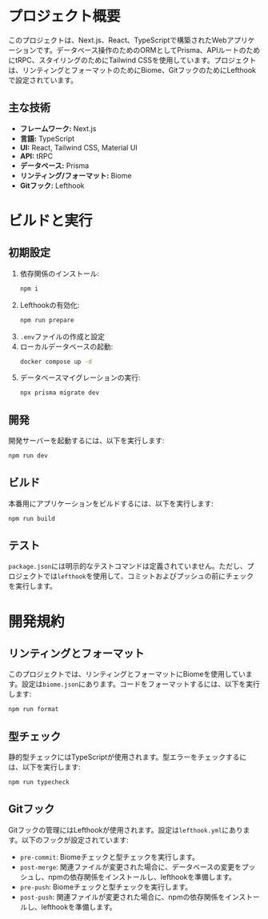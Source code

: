 # プロジェクト概要

このプロジェクトは、Next.js、React、TypeScriptで構築されたWebアプリケーションです。データベース操作のためのORMとしてPrisma、APIルートのためにtRPC、スタイリングのためにTailwind CSSを使用しています。プロジェクトは、リンティングとフォーマットのためにBiome、GitフックのためにLefthookで設定されています。

## 主な技術

- **フレームワーク:** Next.js
- **言語:** TypeScript
- **UI:** React, Tailwind CSS, Material UI
- **API:** tRPC
- **データベース:** Prisma
- **リンティング/フォーマット:** Biome
- **Gitフック:** Lefthook

# ビルドと実行

## 初期設定

1.  依存関係のインストール:
    ```bash
    npm i
    ```
2.  Lefthookの有効化:
    ```bash
    npm run prepare
    ```
3.  `.env`ファイルの作成と設定
4.  ローカルデータベースの起動:
    ```bash
    docker compose up -d
    ```
5.  データベースマイグレーションの実行:
    ```bash
    npx prisma migrate dev
    ```

## 開発

開発サーバーを起動するには、以下を実行します:

```bash
npm run dev
```

## ビルド

本番用にアプリケーションをビルドするには、以下を実行します:

```bash
npm run build
```

## テスト

`package.json`には明示的なテストコマンドは定義されていません。ただし、プロジェクトでは`lefthook`を使用して、コミットおよびプッシュの前にチェックを実行します。

# 開発規約

## リンティングとフォーマット

このプロジェクトでは、リンティングとフォーマットにBiomeを使用しています。設定は`biome.json`にあります。コードをフォーマットするには、以下を実行します:

```bash
npm run format
```

## 型チェック

静的型チェックにはTypeScriptが使用されます。型エラーをチェックするには、以下を実行します:

```bash
npm run typecheck
```

## Gitフック

Gitフックの管理にはLefthookが使用されます。設定は`lefthook.yml`にあります。以下のフックが設定されています:

- `pre-commit`: Biomeチェックと型チェックを実行します。
- `post-merge`: 関連ファイルが変更された場合に、データベースの変更をプッシュし、npmの依存関係をインストールし、lefthookを準備します。
- `pre-push`: Biomeチェックと型チェックを実行します。
- `post-push`: 関連ファイルが変更された場合に、npmの依存関係をインストールし、lefthookを準備します。
